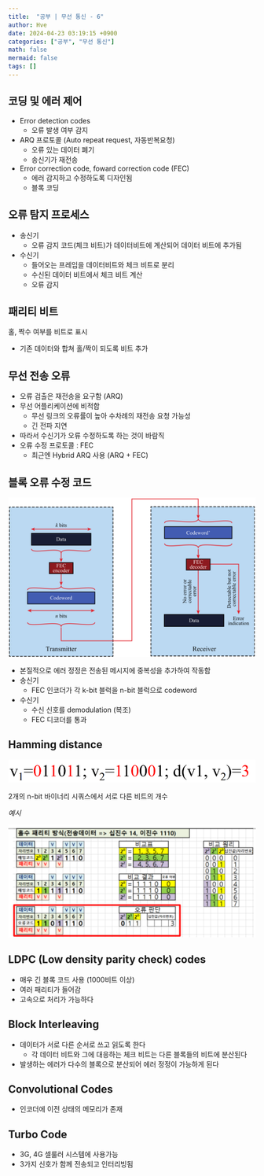 ```yaml
---
title:  "공부 | 무선 통신 - 6"
author: Hve
date: 2024-04-23 03:19:15 +0900
categories: ["공부", "무선 통신"]
math: false
mermaid: false
tags: []
---
```


## 코딩 및 에러 제어

- Error detection codes
    - 오류 발생 여부 감지
- ARQ 프로토콜 (Auto repeat request, 자동반복요청)
    - 오류 있는 데이터 폐기
    - 송신기가 재전송
- Error correction code, foward correction code (FEC)
    - 에러 감지하고 수정하도록 디자인됨
    - 블록 코딩

## 오류 탐지 프로세스

- 송신기
    - 오류 감지 코드(체크 비트)가 데이터비트에 계산되어 데이터 비트에 추가됨
- 수신기
    - 들어오는 프레임을 데이터비트와 체크 비트로 분리
    - 수신된 데이터 비트에서 체크 비트 계산
    - 오류 감지

## 패리티 비트

홀, 짝수 여부를 비트로 표시
- 기존 데이터와 합쳐 홀/짝이 되도록 비트 추가

## 무선 전송 오류

- 오류 검출은 재전송을 요구함 (ARQ)
- 무선 어플리케이션에 비적합
    - 무선 링크의 오류률이 높아 수차례의 재전송 요청 가능성
    - 긴 전파 지연
- 따라서 수신기가 오류 수정하도록 하는 것이 바람직
- 오류 수정 프로토콜 : FEC
    - 최근엔 Hybrid ARQ 사용 (ARQ + FEC)

## 블록 오류 수정 코드

![alt](/assets/img/wireless/20.png)

- 본질적으로 에러 정정은 전송된 메시지에 중복성을 추가하여 작동함
- 송신기
    - FEC 인코더가 각 k-bit 블럭을 n-bit 블럭으로 codeword
- 수신기
    - 수신 신호를 demodulation (복조)
    - FEC 디코더를 통과

## Hamming distance

![alt](/assets/img/wireless/21.png)

2개의 n-bit 바이너리 시쿼스에서 서로 다른 비트의 개수

*예시*

![alt](/assets/img/wireless/23.png)

## LDPC (Low density parity check) codes

- 매우 긴 블록 코드 사용 (1000비트 이상)
- 여러 패리티가 들어감
- 고속으로 처리가 가능하다

## Block Interleaving

- 데이터가 서로 다른 순서로 쓰고 읽도록 한다
    - 각 데이터 비트와 그에 대응하는 체크 비트는 다른 블록들의 비트에 분산된다
- 발생하는 에러가 다수의 블록으로 분산되어 에러 정정이 가능하게 된다

## Convolutional Codes

- 인코더에 이전 상태의 메모리가 존재

## Turbo Code

- 3G, 4G 셀룰러 시스템에 사용가능
- 3가지 신호가 함께 전송되고 인터리빙됨
